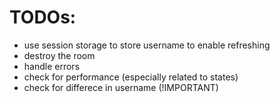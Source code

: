 # TODOs:

- use session storage to store username to enable refreshing
- destroy the room
- handle errors
- check for performance (especially related to states)
- check for differece in username (!IMPORTANT)